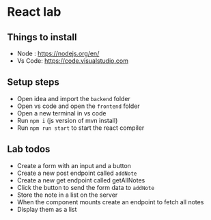 # React lab

## Things to install
- Node : https://nodejs.org/en/
- Vs Code: https://code.visualstudio.com

## Setup steps
- Open idea and import the `backend` folder
- Open vs code and open the `frontend` folder
- Open a new terminal in vs code
- Run `npm i` (js version of mvn install)
- Run `npm run start` to start the react compiler

## Lab todos
- Create a form with an input and a button
- Create a new post endpoint called `addNote`
- Create a new get endpoint called getAllNotes
- Click the button to send the form data to `addNote`
- Store the note in a list on the server
- When the component mounts create an endpoint to fetch all notes
- Display them as a list